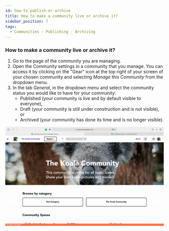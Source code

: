 ```yaml
---
id: how-to-publish-or-archive
title: How to make a community live or archive it?
sidebar_position: 7
tags:
  - Communities - Publishing - Archiving
---
```


### **How to make a community live or archive it?**



1. Go to the page of the community you are managing.
2. Open the Community settings in a community that you manage. You can access it by clicking on the "Gear" icon at the top right of your screen of your chosen community and selecting *Manage this Community* from the dropdown menu.
3. In the tab *General*, in the dropdown menu and select the community status you would like to have for your community: 
   * Published (your community is live and by default visible to everyone), 
   * Draft (your community is still under construction and is not visible), or 
   * Archived (your community has done its time and is no longer visible).

![alt_text](./../assets/4-how-to-publish-or-archive.gif)

